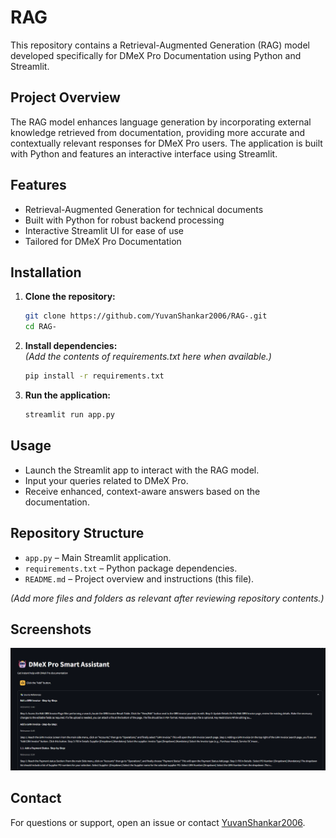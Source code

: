# RAG

This repository contains a Retrieval-Augmented Generation (RAG) model developed specifically for DMeX Pro Documentation using Python and Streamlit.

## Project Overview

The RAG model enhances language generation by incorporating external knowledge retrieved from documentation, providing more accurate and contextually relevant responses for DMeX Pro users. The application is built with Python and features an interactive interface using Streamlit.

## Features

- Retrieval-Augmented Generation for technical documents
- Built with Python for robust backend processing
- Interactive Streamlit UI for ease of use
- Tailored for DMeX Pro Documentation

## Installation

1. **Clone the repository:**
   ```bash
   git clone https://github.com/YuvanShankar2006/RAG-.git
   cd RAG-
   ```

2. **Install dependencies:**  
   *(Add the contents of requirements.txt here when available.)*
   ```bash
   pip install -r requirements.txt
   ```

3. **Run the application:**
   ```bash
   streamlit run app.py
   ```

## Usage

- Launch the Streamlit app to interact with the RAG model.
- Input your queries related to DMeX Pro.
- Receive enhanced, context-aware answers based on the documentation.

## Repository Structure

- `app.py` – Main Streamlit application.  
- `requirements.txt` – Python package dependencies.  
- `README.md` – Project overview and instructions (this file).

*(Add more files and folders as relevant after reviewing repository contents.)*

## Screenshots

![DMeX Pro Smart Assistant Screenshot](images/screenshot1.png)

## Contact

For questions or support, open an issue or contact [YuvanShankar2006](https://github.com/YuvanShankar2006).
